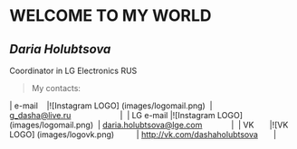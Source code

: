# WELCOME TO MY WORLD

## *Daria Holubtsova*
Coordinator in LG Electronics RUS

> My contacts:

| e-mail    |![Instagram LOGO] (images/logomail.png)  | <g_dasha@live.ru>                      |  
| LG e-mail |![Instagram LOGO] (images/logomail.png)  | <daria.holubtsova@lge.com>             |  
| VK        |![VK LOGO] (images/logovk.png)           | <http://vk.com/dashaholubtsova>        |               
